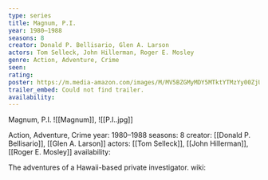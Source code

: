 ```yaml
---
type: series
title: Magnum, P.I.
year: 1980–1988
seasons: 8
creator: Donald P. Bellisario, Glen A. Larson
actors: Tom Selleck, John Hillerman, Roger E. Mosley
genre: Action, Adventure, Crime
seen:
rating: 
poster: https://m.media-amazon.com/images/M/MV5BZGMyMDY5MTktYTMzYy00ZjUyLThlOTktMmM3NWY3NjUwNjY5XkEyXkFqcGdeQXVyMjExMjk0ODk@._V1_SX300.jpg
trailer_embed: Could not find trailer.
availability:
---
```

Magnum, P.I.
![[Magnum]], ![[P.I..jpg]]

Action, Adventure, Crime
year: 1980–1988
seasons: 8
creator: [[Donald P. Bellisario]], [[Glen A. Larson]]
actors: [[Tom Selleck]], [[John Hillerman]], [[Roger E. Mosley]]
availability:

The adventures of a Hawaii-based private investigator.
wiki: 


